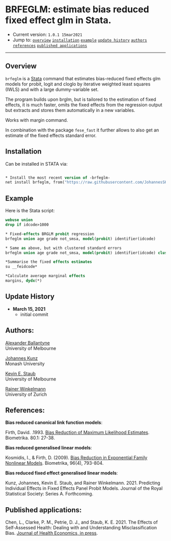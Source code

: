 # BRFEGLM: estimate bias reduced fixed effect glm in Stata.

- Current version: `1.0.1 15mar2021`
- Jump to: [`overview`](#overview) [`installation`](#installation) [`example`](#example) [`update history`](#update-history) [`authors`](#authors) [`references`](#references) [`published applications`](#published-applications)

-----------

## Overview 

`brfeglm` is a [Stata](http://www.stata.com) command that estimates bias-reduced fixed effects glm models for probit, logit and cloglo by iterative weighted least squares (IWLS) and with a large dummy-variable set.

The program builds upon brglm, but is tailored to the estimation of fixed effects, it is much faster, omits the fixed effects from the regression output but extracts and stores them automatically in a new variables. 

Works with margin command. 

In combination with the package `fese_fast` it further allows to also get an estimate of the fixed effects standard error. 

## Installation

Can be installed in STATA via: 

```stata

* Install the most recent version of -brfeglm-
net install brfeglm, from("https://raw.githubusercontent.com/JohannesSKunz/brfeglm/master") replace
```

## Example 

Here is the Stata script:

```stata
webuse union
drop if idcode>1000

* Fixed-effects BRGLM probit regression
brfeglm union age grade not_smsa, model(probit) identifier(idcode)

* Same as above, but with clustered standard errors
brfeglm union age grade not_smsa, model(probit) identifier(idcode) cluster(idcode)

*Summarise the fixed effects estimates
su __feidcode*

*Calculate average marginal effects
margins, dydx(*)
```

## Update History
* **March 15, 2021**
  - initial commit

## Authors:

[Alexander Ballantyne](https://sites.google.com/view/arballantyne)
<br>University of Melbourne

[Johannes Kunz](https://sites.google.com/site/johannesskunz/)
<br>Monash University 

[Kevin E. Staub](http://www.kevinstaub.com)
<br>University of Melbourne 

[Rainer Winkelmann](https://www.econ.uzh.ch/en/people/faculty/winkelmann.html)
<br>University of Zurich

## References: 

**Bias reduced canonical link function models**:

Firth, David. .1993. [Bias Reduction of Maximum Likelihood Estimates](https://www.jstor.org/stable/2336755?seq=1#metadata_info_tab_contents). Biometrika. 80.1: 27-38.

**Bias reduced generalised linear models**: 

Kosmidis, I., & Firth, D. (2009). [Bias Reduction in Exponential Family Nonlinear Models](https://www.jstor.org/stable/27798867#metadata_info_tab_contents). Biometrika, 96(4), 793-804.

**Bias reduced fixed effect generalised linear models**: 

Kunz, Johannes, Kevin E. Staub, and Rainer Winkelmann. 2021. Predicting Individual Effects in Fixed Effects Panel Probit Models. Journal of the Royal Statistical Society: Series A. Forthcoming.

## Published applications:

Chen, L., Clarke, P. M., Petrie, D. J., and Staub, K. E. 2021. The Effects of Self-Assessed Health: Dealing with and Understanding Misclassification Bias. [Journal of Health Economics, in press](https://www.sciencedirect.com/science/article/abs/pii/S0167629621000485).
